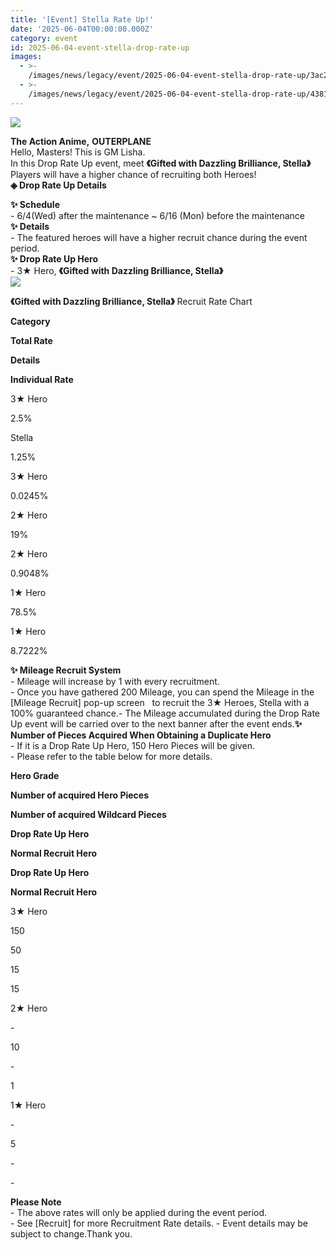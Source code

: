 ```yaml
---
title: '[Event] Stella Rate Up!'
date: '2025-06-04T00:00:00.000Z'
category: event
id: 2025-06-04-event-stella-drop-rate-up
images:
  - >-
    /images/news/legacy/event/2025-06-04-event-stella-drop-rate-up/3ac25fa176624380825758a9f99e1072.webp
  - >-
    /images/news/legacy/event/2025-06-04-event-stella-drop-rate-up/4381c126b20f4018acf8a83bd9c01c39.webp
---
```


![](/images/news/legacy/event/2025-06-04-event-stella-drop-rate-up/3ac25fa176624380825758a9f99e1072.webp)  

  
**The Action Anime,** **OUTERPLANE**  
Hello, Masters! This is GM Lisha.  
In this Drop Rate Up event, meet **《Gifted with Dazzling Brilliance, Stella》**  
Players will have a higher chance of recruiting both Heroes!  
**◈ Drop Rate Up Details**  

**✨ Schedule**  
\- 6/4(Wed) after the maintenance ~ 6/16 (Mon) before the maintenance  
**✨ Details**   
\- The featured heroes will have a higher recruit chance during the event period.  
**✨ Drop Rate Up Hero**   
\- 3★ Hero, **《Gifted with Dazzling Brilliance, Stella》**  
![](/images/news/legacy/event/2025-06-04-event-stella-drop-rate-up/4381c126b20f4018acf8a83bd9c01c39.webp)  

  
**《Gifted with Dazzling Brilliance, Stella》** Recruit Rate Chart 

**Category**

**Total Rate**

**Details**

**Individual Rate**

3★ Hero

2.5%

Stella

1.25%

3★ Hero

0.0245%

2★ Hero

19%

2★ Hero

0.9048%

1★ Hero

78.5%

1★ Hero

8.7222%

  
**✨ Mileage Recruit System**   
\- Mileage will increase by 1 with every recruitment.  
\- Once you have gathered 200 Mileage, you can spend the Mileage in the \[Mileage Recruit\] pop-up screen   to recruit the 3★ Heroes, Stella with a 100% guaranteed chance.- The Mileage accumulated during the Drop Rate Up event will be carried over to the next banner after the event ends.**✨ Number of Pieces Acquired When Obtaining a Duplicate Hero**  
\- If it is a Drop Rate Up Hero, 150 Hero Pieces will be given.  
\- Please refer to the table below for more details.

**Hero Grade**

**Number of acquired Hero Pieces**

**Number of acquired Wildcard Pieces**

**Drop Rate Up Hero**

**Normal Recruit Hero**

**Drop Rate Up Hero**

**Normal Recruit Hero**

3★ Hero

150

50

15

15

2★ Hero

\-

10

\-

1

1★ Hero

\-

5

\-

\-

  
**Please Note**   
\- The above rates will only be applied during the event period.   
\- See \[Recruit\] for more Recruitment Rate details. - Event details may be subject to change.Thank you.
